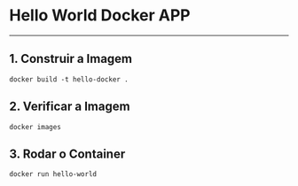 # Hello World Docker APP

---

## 1. Construir a Imagem

```
docker build -t hello-docker .
```

## 2. Verificar a Imagem

```
docker images
```

## 3. Rodar o Container

```
docker run hello-world
```

